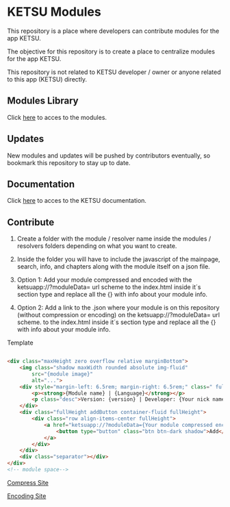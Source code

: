 # KETSU Modules

This repository is a place where developers can contribute modules for the app KETSU.

The objective for this repository is to create a place to centralize modules for the app KETSU.

This repository is not related to KETSU developer / owner or anyone related to this app (KETSU) directly.

## Modules Library

Click [here](https://mprotmod.github.io/Modules-KETSU/index.html) to acces to the modules.

## Updates

New modules and updates will be pushed by contributors eventually, so bookmark this repository to stay up to date.

## Documentation

Click [here]( ) to acces to the KETSU documentation.

## Contribute

1. Create a folder with the module / resolver name inside the modules / resolvers folders depending on what you want to create.

2. Inside the folder you will have to include the javascript of the mainpage, search, info, and chapters along with the module itself on a json file.

3. Option 1: Add your module compressed and encoded with the ketsuapp://?moduleData= url scheme  to the index.html inside it´s section type and replace all the {} with info about your module info. 

3. Option 2: Add a link to the .json where your module is on this repository (without compression or encoding) on the ketsuapp://?moduleData= url scheme. to the index.html inside it´s section type and replace all the {} with info about your module info. 

Template

```html

<div class="maxHeight zero overflow relative marginBottom">
    <img class="shadow maxWidth rounded absolute img-fluid"
        src="{module image}"
        alt="...">
    <div style="margin-left: 6.5rem; margin-right: 6.5rem;" class=" fullHeight">
        <p><strong>{Module name} | {Language}</strong></p>
        <p class="desc">Version: {version} | Developer: {Your nick name}</p>
    </div>
    <div class="fullHeight addButton container-fluid fullHeight">
        <div class="row align-items-center fullHeight">
            <a href="ketsuapp://?moduleData={Your module compressed encoded or the url to the raw .json}">
                <button type="button" class="btn btn-dark shadow">Add</button>
            </a>
        </div>
    </div>
    <div class="separator"></div>
</div>
<!-- module space-->
```

[Compress Site](https://www.textfixeres.com/html/comprimir-html.php) 

[Encoding Site](https://www.urlencoder.org/)




